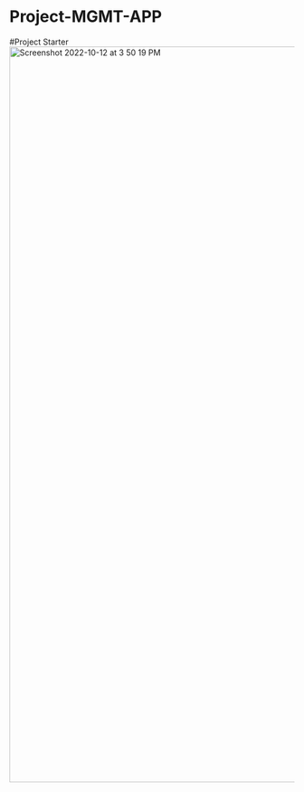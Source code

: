 # Project-MGMT-APP
#Project Starter
<img width="1299" alt="Screenshot 2022-10-12 at 3 50 19 PM" src="https://user-images.githubusercontent.com/59171704/195318064-5ee05880-dd07-4983-ad30-7e91c86611f9.png">
